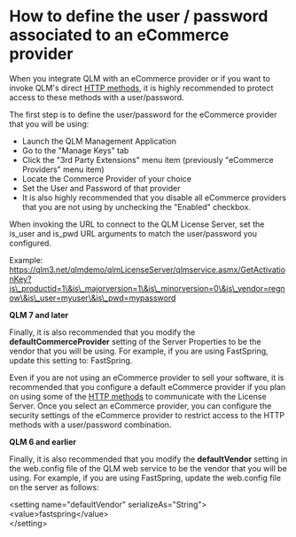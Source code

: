 # How to define the user / password associated to an eCommerce provider

When you integrate QLM with an eCommerce provider or if you want to invoke QLM's direct [HTTP methods](https://support.soraco.co/hc/en-us/sections/201730676-HTTP-Methods), it is highly recommended to protect access to these methods with a user/password.

The first step is to define the user/password for the eCommerce provider that you will be using:

* Launch the QLM Management Application
* Go to the "Manage Keys" tab
* Click the "3rd Party Extensions" menu item (previously "eCommerce Providers" menu item)
* Locate the Commerce Provider of your choice
* Set the User and Password of that provider
* It is also highly recommended that you disable all eCommerce providers that you are not using by unchecking the "Enabled" checkbox.

When invoking the URL to connect to the QLM License Server, set the is\_user and is\_pwd URL arguments to match the user/password you configured.

Example: https://qlm3.net/qlmdemo/qlmLicenseServer/qlmservice.asmx/GetActivationKey?is\_productid=1\&is\_majorversion=1\&is\_minorversion=0\&is\_vendor=regnow\&is\_user=myuser\&is\_pwd=mypassword

**QLM 7 and later**

Finally, it is also recommended that you modify the **defaultCommerceProvider** setting of the Server Properties to be the vendor that you will be using. For example, if you are using FastSpring, update this setting to: FastSpring.

Even if you are not using an eCommerce provider to sell your software, it is recommended that you configure a default eCommerce provider if you plan on using some of the [HTTP methods](https://support.soraco.co/hc/en-us/sections/201730676-HTTP-Methods) to communicate with the License Server. Once you select an eCommerce provider, you can configure the security settings of the eCommerce provider to restrict access to the HTTP methods with a user/password combination.&#x20;

**QLM 6 and  earlier**

Finally, it is also recommended that you modify the **defaultVendor** setting in the web.config file of the QLM web service to be the vendor that you will be using. For example, if you are using FastSpring, update the web.config file on the server as follows:

\<setting name="defaultVendor" serializeAs="String">\
\<value>fastspring\</value>\
\</setting>
